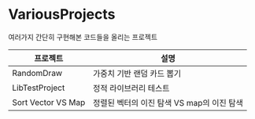 # VariousProjects
여러가지 간단히 구현해본 코드들을 올리는 프로젝트


프로젝트 | 설명|
---- | ---- | 
RandomDraw | 가중치 기반 랜덤 카드 뽑기| 
LibTestProject | 정적 라이브러리 테스트| 
Sort Vector VS Map | 정렬된 벡터의 이진 탐색 VS map의 이진 탐색| 
